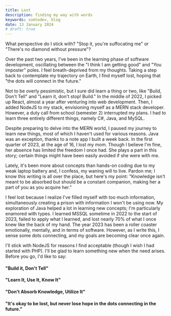 ```yaml
---
title: Lost
description: finding my way with words
keywords: somtodev, blog
date: 13 January 2024
# draft: true
---
```


What perspective do I stick with? "Stop it, you're suffocating me" or "There's no diamond without pressure"?

Over the past two years, I've been in the learning phase of software development, oscillating between the "I think I am getting good" and "You imposter" poles. I feel breath-deprived from my thoughts. Taking a step back to contemplate my trajectory on Earth, I find myself lost, hoping that "the dots will connect in the future."

Not to be overly pessimistic, but I sure did learn a thing or two, like "Build, Don't Tell" and "Learn it, don't stop! Build." In the middle of 2022, I picked up React, almost a year after venturing into web development. Then, I added NodeJS to my stack, envisioning myself as a MERN stack developer. However, a duty call from school (semester 2) interrupted my plans. I had to learn three entirely different things, namely C#, Java, and MySQL.

Despite preparing to delve into the MERN world, I paused my journey to learn new things, most of which I haven't used for various reasons. Java was an exception, thanks to a note app I built a week back. In the first quarter of 2023, at the age of 16, I lost my mom. Though I believe I'm fine, her absence has limited the freedom I once had. She plays a part in this story; certain things might have been easily avoided if she were with me.

Lately, it's been more about concepts than hands-on coding due to my weak laptop battery and, I confess, my waning will to live. Pardon me; I know this writing is all over the place, but here's my point: "Knowledge isn't meant to be absorbed but should be a constant companion, making her a part of you as you acquire her."

I feel lost because I realize I've filled myself with too much information, simultaneously creating a prison with information I won't be using now. My exploration of Java helped a lot in learning new concepts; I'm particularly enamored with types. I learned MSSQL sometime in 2022 to the start of 2023, failed to apply what I learned, and lost nearly 70% of what I once knew like the back of my hand. The year 2023 has been a roller coaster emotionally, mentally, and in terms of software. However, as I write this, I sense some dots connecting, and my goals are becoming clear once again.

I'll stick with NodeJS for reasons I find acceptable (though I wish I had started with PHP). I'll be glad to learn something new when the need arises. Before you go, I'd like to say:

#### "Build it, Don't Tell"

#### "Learn It, Use It, Know It"

#### "Don't Absorb Knowledge, Utilize It"

#### "It's okay to be lost, but never lose hope in the dots connecting in the future."
